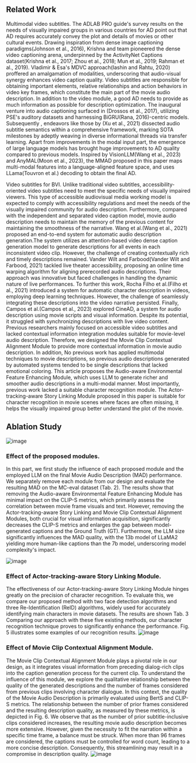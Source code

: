 ## Related Work
Multimodal video subtitles. The ADLAB PRO guide's survey results on the needs of visually impaired groups in various countries for AD point out that AD requires accurately convey the plot and details of movies or other cultural events. Drawing inspiration from dense image captioning paradigms(Johnson et al., 2016), Krishna and team pioneered the dense video captioning arena, underpinned by the ActivityNet Captions dataset(Krishna et al., 2017; Zhou et al., 2018; Mun et al., 2019; Rahman et al., 2019). Vladimir & Esa's MDVC approach(Iashin and Rahtu, 2020) proffered an amalgamation of modalities, underscoring that audio-visual synergy enhances video caption quality. Video subtitles are responsible for obtaining important elements, relative relationships and action behaviors in video key frames, which constitute the main part of the movie audio description. In addition to the video module, a good AD needs to provide as much information as possible for description optimization. The inaugural venture into audio captioning surfaced in (Drossos et al., 2017), utilizing PSE's auditory datasets and harnessing BiGRU(Rana, 2016)-centric models. Subsequently , endeavors like those by (Xu et al., 2021) dissected audio subtitle semantics within a comprehensive framework, marking SOTA milestones by adeptly weaving in diverse informational threads via transfer learning. Apart from improvements in the modal input part, the emergence of large language models has brought huge improvements to AD quality compared to previous models. Inspired by VisionLLM(Wang et al., 2023) and AnyMAL(Moon et al., 2023), the MMAD proposed in this paper maps multi-modal features into a language-aligned feature space, and uses LLama(Touvron et al.) decoding to obtain the final AD.

Video subtitles for BVI. Unlike traditional video subtitles, accessibility-oriented video subtitles need to meet the specific needs of visually impaired viewers. This type of accessible audiovisual media working model is expected to comply with accessibility regulations and meet the needs of the visually impaired community for audio description. Furthermore, compared with the independent and separated video caption model, movie audio description needs to maintain the memory of the previous content for maintaining the smoothness of the narrative. Wang et al.(Wang et al., 2021) proposed an end-to-end system for automatic audio description generation.The system utilizes an attention-based video dense caption generation model to generate descriptions for all events in each inconsistent video clip. However, the challenge of creating contextually rich and timely descriptions remained. Vander Wilt and Farbood(Vander Wilt and Farbood, 2021) tackled live theater accessibility, proposing an online time warping algorithm for aligning prerecorded audio descriptions. Their approach was innovative but faced challenges in handling the dynamic nature of live performances. To further this work, Rocha Filho et al.(Filho et al., 2021) introduced a system for automatic character description in videos, employing deep learning techniques. However, the challenge of seamlessly integrating these descriptions into the video narrative persisted. Finally, Campos et al.(Campos et al., 2023) explored CineAD, a system for audio description using movie scripts and visual information. Despite its potential, it struggled with synchronizing descriptions with live video content. Previous researchers mainly focused on accessible video subtitles and lacked contextual information integration modules suitable for movie-level audio description. Therefore, we designed the Movie Clip Contextual Alignment Module to provide more contextual information in movie audio description. In addition, No previous work has applied multimodal techniques to movie descriptions, so previous audio descriptions generated by automated systems tended to be single descriptions that lacked emotional coloring. This article proposes the Audio-aware Environmental Feature Enhancing Module, which uses LLM to generate richer and smoother audio descriptions in a multi-modal manner. Most importantly, previous work lacked a suitable character recognition module. The Actor-tracking-aware Story Linking Module proposed in this paper is suitable for character recognition in movie scenes where faces are often missing, it helps the visually impaired group better understand the plot of the movie.

## Ablation Study
![image](https://github.com/Daria8976/MMAD/assets/105217681/5d58d955-7fe3-4045-9404-ae90db9fa5fc)
### Effect of the proposed modules.
In this part, we first study the influence of each proposed module and the employed LLM on the final Movie Audio Description (MAD) performance. We separately remove each module from our design and evaluate the resulting MAD on the MC-eval dataset (Tab. 2). The results show that removing the Audio-aware Environmental Feature Enhancing Module has minimal impact on the CLIP-S metrics, which primarily assess the correlation between movie frame visuals and text. However, removing the Actor-tracking-aware Story Linking and Movie Clip Contextual Alignment Modules, both crucial for visual information acquisition, significantly decreases the CLIP-S metrics and enlarges the gap between model-generated captions and the Ground Truth (GT). Furthermore, the LLM size significantly influences the MAD quality, with the 13b model of LLaMA2 yielding more human-like captions than the 7b model, underscoring model complexity's impact.

![image](https://github.com/Daria8976/MMAD/assets/105217681/8db392fc-21f0-4a99-94ef-e148a7ae577f)
### Effect of  Actor-tracking-aware Story Linking Module.
The effectiveness of our Actor-tracking-aware Story Linking Module hinges greatly on the precision of character recognition. To evaluate this, we compare our proposed method with two face detection algorithms and three Re-Identification (ReID) algorithms, widely used for accurately identifying main characters in movie datasets. The results are shown Tab. 3 Comparing our approach with these five existing methods, our character recognition technique proves to significantly enhance the performance. Fig. 5 illustrates some examples of our recognition results.
![image](https://github.com/Daria8976/MMAD/assets/105217681/b2b9ea56-fd8d-4478-b0b6-f65d06b27e14)


### Effect of Movie Clip Contextual Alignment Module.
The Movie Clip Contextual Alignment Module plays a pivotal role in our design, as it integrates visual information from preceding dialog-rich clips into the caption generation process for the current clip. To understand the influence of this module, we explore the qualitative relationship between the quality of the generated descriptions and the number of frames considered from previous clips involving character dialogue.  In this context, the quality of the Movie Audio Description is primarily evaluated using BertS and CLIP-S metrics. The relationship between the number of prior frames considered and the resulting description quality, as measured by these metrics, is depicted in Fig. 6. We observe that as the number of prior subtitle-inclusive clips considered increases, the resulting movie audio description becomes more extensive. However, given the necessity to fit the narration within a specific time frame, a balance must be struck. When more than 96 frames are considered, the captions must be controlled for word count, leading to a more concise description. Consequently, this streamlining may result in a compromise in description quality.
![image](https://github.com/Daria8976/MMAD/assets/105217681/01af9431-a5f8-4763-8b7e-8ad3cc231e76)

